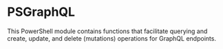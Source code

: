 # PSGraphQL
This PowerShell module contains functions that facilitate querying and create, update, and delete (mutations) operations for GraphQL endpoints.
